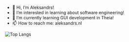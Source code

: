 - 👋 Hi, I’m Aleksandrs!
- 👀 I’m interested in learning about software engineering!
- 🌱 I’m currently learning GUI development in Theia!
- 📫 How to reach me: aleksandrs.nl

 ![Top Langs](https://github-readme-stats.vercel.app/api/top-langs/?username=al3ksandrs&langs_count=5&theme=tokyonight)

<!---
al3ksandrs/al3ksandrs is a ✨ special ✨ repository because its `README.md` (this file) appears on your GitHub profile.
You can click the Preview link to take a look at your changes.
--->
